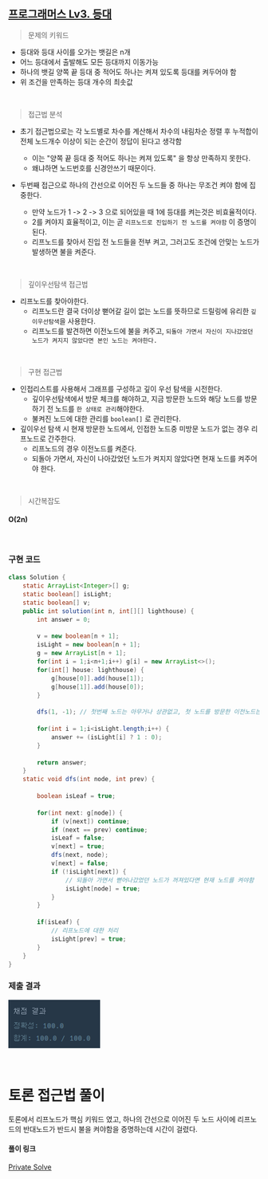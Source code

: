 ## [프로그래머스 Lv3. 등대](https://school.programmers.co.kr/learn/courses/30/lessons/133500)

> 문제의 키워드

- 등대와 등대 사이를 오가는 뱃길은 n개
- 어느 등대에서 출발해도 모든 등대까지 이동가능
- 하나의 뱃길 양쪽 끝 등대 중 적어도 하나는 켜져 있도록 등대를 켜두어야 함
- 위 조건을 만족하는 등대 개수의 최솟값

<br/>

> 접근법 분석

- 초기 접근법으로는 각 노드별로 차수를 계산해서 차수의 내림차순 정렬 후 누적합이 전체 노드개수 이상이 되는 순간이 정답이 된다고 생각함
    - 이는 "양쪽 끝 등대 중 적어도 하나는 켜져 있도록" 을 항상 만족하지 못한다.
    - 왜냐하면 노드번호를 신경안쓰기 때문이다.

- 두번째 접근으로 하나의 간선으로 이어진 두 노드들 중 하나는 무조건 켜야 함에 집중한다.
    - 만약 노드가 1 -> 2 -> 3 으로 되어있을 때 1에 등대를 켜는것은 비효율적이다.
    - 2를 켜야지 효율적이고, 이는 곧 `리프노드로 진입하기 전 노드를 켜야함` 이 증명이 된다.
    - 리프노드를 찾아서 진입 전 노드들을 전부 켜고, 그러고도 조건에 안맞는 노드가 발생하면 불을 켜준다.
    

<br/>

> 깊이우선탐색 접근법

- 리프노드를 찾아야한다.
    - 리프노드란 결국 더이상 뻗어갈 길이 없는 노드를 뜻하므로 드릴링에 유리한 `깊이우선탐색`을 사용한다.
    - 리프노드를 발견하면 이전노드에 불을 켜주고, `되돌아 가면서 자신이 지나갔었던 노드가 켜지지 않았다면 본인 노드는 켜야한다.`

<br/>

> 구현 접근법

- 인접리스트를 사용해서 그래프를 구성하고 깊이 우선 탐색을 시전한다.
    - 깊이우선탐색에서 방문 체크를 해야하고, 지금 방문한 노드와 해당 노드를 방문하기 전 노드를 `한 상태로 관리`해야한다.
    - 불켜진 노드에 대한 관리를 `boolean[]` 로 관리한다.
- 깊이우선 탐색 시 현재 방문한 노드에서, 인접한 노드중 미방문 노드가 없는 경우 리프노드로 간주한다.
    - 리프노드의 경우 이전노드를 켜준다.
    - 되돌아 가면서, 자신이 나아갔었던 노드가 켜지지 않았다면 현재 노드를 켜주어야 한다.

<br/>

> 시간복잡도

#### O(2n)

<br/>

### 구현 코드

```java
class Solution {
    static ArrayList<Integer>[] g;
    static boolean[] isLight;
    static boolean[] v;
    public int solution(int n, int[][] lighthouse) {
        int answer = 0;
        
        v = new boolean[n + 1];
        isLight = new boolean[n + 1];
        g = new ArrayList[n + 1];
        for(int i = 1;i<n+1;i++) g[i] = new ArrayList<>();
        for(int[] house: lighthouse) {
            g[house[0]].add(house[1]);
            g[house[1]].add(house[0]);
        }
        
        dfs(1, -1); // 첫번째 노드는 아무거나 상관없고, 첫 노드를 방문한 이전노드는 없으므로 -1
        
        for(int i = 1;i<isLight.length;i++) {
            answer += (isLight[i] ? 1 : 0);
        }
        
        return answer;
    }
    static void dfs(int node, int prev) {
        
        boolean isLeaf = true;
        
        for(int next: g[node]) {
            if (v[next]) continue;
            if (next == prev) continue;
            isLeaf = false;
            v[next] = true;
            dfs(next, node);
            v[next] = false;
            if (!isLight[next]) {
                // 되돌아 가면서 뻗어나갔었던 노드가 꺼져있다면 현재 노드를 켜야함
                isLight[node] = true;
            }
        }
        
        if(isLeaf) {
            // 리프노드에 대한 처리
            isLight[prev] = true;
        }
    }
}
```

### 제출 결과

![제출결과](./result.png)

<br>

# 토론 접근법 풀이

<p>토론에서 리프노드가 핵심 키워드 였고, 하나의 간선으로 이어진 두 노드 사이에 리프노드의 반대노드가 반드시 불을 켜야함을 증명하는데 시간이 걸렸다.</p>

#### 풀이 링크

[Private Solve](https://github.com/The-Four-Error-Pickers/Algorithm-Study/tree/main/Private%20Solve/프로그래머스/12938.%20%EC%B5%9C%EA%B3%A0%EC%9D%98%20%EC%A7%91%ED%95%A9/HaeChang)

